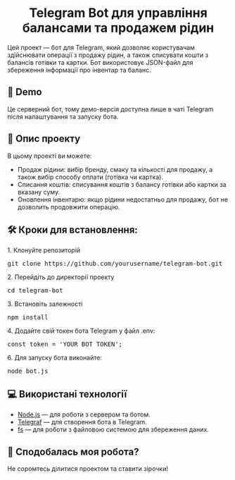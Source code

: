<h1 align="center">Telegram Bot для управління балансами та продажем рідин</h1>

<p>Цей проект — бот для Telegram, який дозволяє користувачам здійснювати операції з продажу рідин, а також списувати кошти з балансів готівки та картки. Бот використовує JSON-файл для збереження інформації про інвентар та баланс.</p>

<h2>🚀 Demo</h2>

<p>Це серверний бот, тому демо-версія доступна лише в чаті Telegram після налаштування та запуску бота. </p>

<h2>🧐 Опис проекту</h2>

<p>В цьому проекті ви можете:</p>
<ul>
  <li>Продаж рідини: вибір бренду, смаку та кількості для продажу, а також вибір способу оплати (готівка чи картка).</li>
  <li>Списання коштів: списування коштів з балансу готівки або картки за вказану суму.</li>
  <li>Оновлення інвентарю: якщо рідини недостатньо для продажу, бот не дозволить продовжити операцію.</li>
</ul>

<h2>🛠️ Кроки для встановлення:</h2>

<p>1. Клонуйте репозиторій</p>

<pre>
git clone https://github.com/yourusername/telegram-bot.git
</pre>

<p>2. Перейдіть до директорії проекту</p>

<pre>
cd telegram-bot
</pre>

<p>3. Встановіть залежності</p>

<pre>
npm install
</pre>

<p>4. Додайте свій токен бота Telegram у файл .env:</p>

<pre>
const token = 'YOUR_BOT_TOKEN';
</pre>

<p>6. Для запуску бота виконайте:</p>

<pre>
node bot.js
</pre>

<h2>💻 Використані технології</h2>

<ul>
  <li><a href="https://nodejs.org/en/">Node.js</a> — для роботи з сервером та ботом.</li>
  <li><a href="https://www.npmjs.com/package/telegraf">Telegraf</a> — для створення бота в Telegram.</li>
  <li><a href="https://www.npmjs.com/package/fs">fs</a> — для роботи з файловою системою для збереження даних.</li>
</ul>

<h2>💖 Сподобалась моя робота?</h2>

<p>Не соромтесь ділитися проектом та ставити зірочки!</p>
